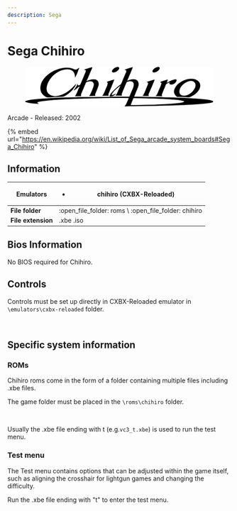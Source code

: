```yaml
---
description: Sega
---
```


# Sega Chihiro

<figure><img src="https://raw.githubusercontent.com/fabricecaruso/es-theme-carbon/52ff37c9e265587d006945a2ba695b5a962b3a3d/art/logos/chihiro.svg" alt=""><figcaption></figcaption></figure>

Arcade - Released: 2002

{% embed url="https://en.wikipedia.org/wiki/List_of_Sega_arcade_system_boards#Sega_Chihiro" %}

## Information

| **Emulators**      | <ul><li>chihiro (CXBX-Reloaded)</li></ul>                |
| ------------------ | -------------------------------------------------------- |
| **File folder**    | :open\_file\_folder: roms \ :open\_file\_folder: chihiro |
| **File extension** | .xbe .iso                                                |

## Bios Information

No BIOS required for Chihiro.

## Controls

Controls must be set up directly in CXBX-Reloaded emulator in `\emulators\cxbx-reloaded` folder.

<figure><img src="https://i.imgur.com/W2oGLGE.png" alt=""><figcaption></figcaption></figure>

## Specific system information

### ROMs

Chihiro roms come in the form of a folder containing multiple files including .xbe files.

The game folder must be placed in the `\roms\chihiro` folder.

<figure><img src="https://i.imgur.com/K61I22N.png" alt=""><figcaption></figcaption></figure>

Usually the .xbe file ending with t (e.g.`vc3_t.xbe`) is used to run the test menu.

### Test menu

The Test menu contains options that can be adjusted within the game itself, such as aligning the crosshair for lightgun games and changing the difficulty.&#x20;

Run the .xbe file ending with "t" to enter the test menu.

<figure><img src="https://i.imgur.com/V1mJQyY.png" alt=""><figcaption></figcaption></figure>

